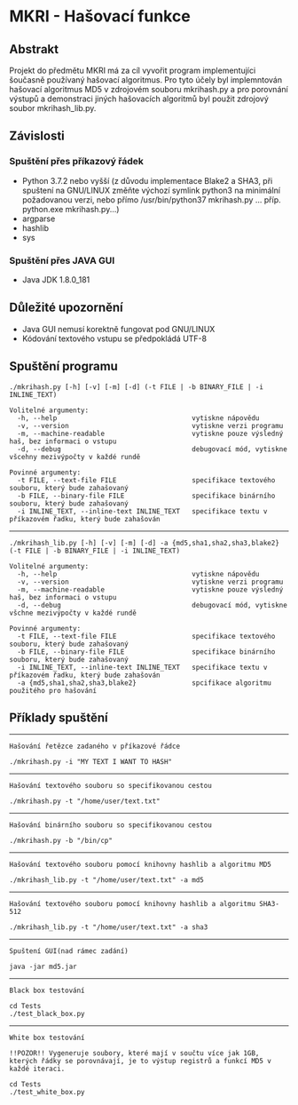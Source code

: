# MKRI - Hašovací funkce

## Abstrakt
Projekt do předmětu MKRI má za cíl vyvořit program implementujíci šoučasně používaný hašovací algoritmus. Pro tyto účely byl implemntován hašovací algoritmus MD5 v zdrojovém souboru mkrihash.py a pro porovnání výstupů a demonstraci jiných hašovacích algoritmů byl použit zdrojový soubor mkrihash_lib.py.

## Závislosti
### Spuštění přes příkazový řádek
* Python 3.7.2 nebo vyšší (z důvodu implementace Blake2 a SHA3, při spuštení na GNU/LINUX změňte výchozí symlink python3 na minimální požadovanou verzi, nebo přímo /usr/bin/python37 mkrihash.py ... příp. python.exe mkrihash.py...) 
* argparse
* hashlib
* sys

### Spuštění přes JAVA GUI
* Java JDK 1.8.0_181

## Důležité upozornění
* Java GUI nemusí korektně fungovat pod GNU/LINUX
* Kódování textového vstupu se předpokládá UTF-8 

## Spuštění programu
    ./mkrihash.py [-h] [-v] [-m] [-d] (-t FILE | -b BINARY_FILE | -i INLINE_TEXT)

    Volitelné argumenty:
      -h, --help                                  vytiskne nápovědu
      -v, --version                               vytiskne verzi programu
      -m, --machine-readable                      vytiskne pouze výsledný haš, bez informaci o vstupu
      -d, --debug                                 debugovací mód, vytiskne všcehny mezivýpočty v každé rundě

    Povinné argumenty:
      -t FILE, --text-file FILE                   specifikace textového souboru, který bude zahašovaný
      -b FILE, --binary-file FILE                 specifikace binárního souboru, který bude zahašovaný
      -i INLINE_TEXT, --inline-text INLINE_TEXT   specifikace textu v příkazovém řadku, který bude zahašován
---
    ./mkrihash_lib.py [-h] [-v] [-m] [-d] -a {md5,sha1,sha2,sha3,blake2} (-t FILE | -b BINARY_FILE | -i INLINE_TEXT)

    Volitelné argumenty:
      -h, --help                                  vytiskne nápovědu
      -v, --version                               vytiskne verzi programu
      -m, --machine-readable                      vytiskne pouze výsledný haš, bez informaci o vstupu
      -d, --debug                                 debugovací mód, vytiskne všchne mezivýpočty v každé rundě

    Povinné argumenty:
      -t FILE, --text-file FILE                   specifikace textového souboru, který bude zahašovaný
      -b FILE, --binary-file FILE                 specifikace binárního souboru, který bude zahašovaný
      -i INLINE_TEXT, --inline-text INLINE_TEXT   specifikace textu v příkazovém řadku, který bude zahašován
      -a {md5,sha1,sha2,sha3,blake2}              spcifikace algoritmu použitého pro hašování

## Příklady spuštění
---
    Hašování řetězce zadaného v příkazové řádce

    ./mkrihash.py -i "MY TEXT I WANT TO HASH"


---
    Hašování textového souboru so specifikovanou cestou

    ./mkrihash.py -t "/home/user/text.txt"


---
    Hašování binárního souboru so specifikovanou cestou

    ./mkrihash.py -b "/bin/cp"


---
    Hašování textového souboru pomocí knihovny hashlib a algoritmu MD5

    ./mkrihash_lib.py -t "/home/user/text.txt" -a md5


---
    Hašování textového souboru pomocí knihovny hashlib a algoritmu SHA3-512

    ./mkrihash_lib.py -t "/home/user/text.txt" -a sha3


---
    Spuštení GUI(nad rámec zadání)

    java -jar md5.jar

---
    Black box testování
    
    cd Tests
    ./test_black_box.py

---
    White box testování

    !!POZOR!! Vygeneruje soubory, které mají v součtu více jak 1GB, kterých řádky se porovnávají, je to výstup registrů a funkcí MD5 v každé iteraci.

    cd Tests
    ./test_white_box.py